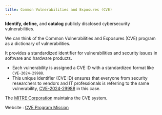 ```yaml
---
title: Common Vulnerabilities and Exposures (CVE)
---
```

**Identify, define,** and **catalog** publicly disclosed cybersecurity vulnerabilities.

We can think of the Common Vulnerabilities and Exposures (CVE) program as a dictionary of vulnerabilities.

It provides a standardized identifier for vulnerabilities and security issues in software and hardware products.

- Each vulnerability is assigned a CVE ID with a standardized format like `CVE-2024-29988`.
- This unique identifier (CVE ID) ensures that everyone from security researchers to vendors and IT professionals is referring to the same vulnerability, [CVE-2024-29988](https://nvd.nist.gov/vuln/detail/CVE-2024-29988) in this case.

The [MITRE Corporation](MITRE.md) maintains the CVE system.

Website : [CVE Program Mission](https://www.cve.org/)
